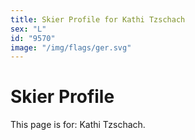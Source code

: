 ```yaml
---
title: Skier Profile for Kathi Tzschach
sex: "L"
id: "9570"
image: "/img/flags/ger.svg" 
---
```


# Skier Profile

This page is for: Kathi Tzschach.
    